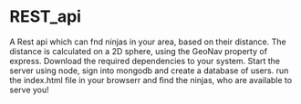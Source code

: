 # REST_api
A Rest api which can fnd  ninjas in your area, based on their distance. The distance is calculated on a 2D sphere, using the GeoNav property of express.
Download the required dependencies to your system.
Start the server using node, sign into mongodb and create a database of users.
run the index.html file in your browserr and find the ninjas, who are available to serve you!

